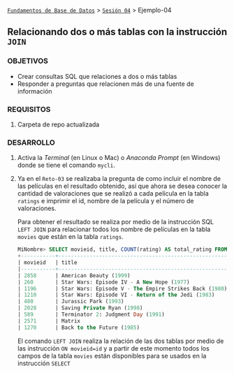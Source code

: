 [`Fundamentos de Base de Datos`](../../Readme.md) > [`Sesión 04`](../Readme.md) > Ejemplo-04
## Relacionando dos o más tablas con la instrucción `JOIN`

### OBJETIVOS
- Crear consultas SQL que relaciones a dos o más tablas
- Responder a preguntas que relacionen más de una fuente de información

### REQUISITOS
1. Carpeta de repo actualizada

### DESARROLLO
1. Activa la _Terminal_ (en Linux o Mac) o _Anaconda Prompt_ (en Windows) donde se tiene el comando `mycli`.

1. Ya en el `Reto-03` se realizaba la pregunta de como incluir el nombre de las películas en el resultado obtenido, así que ahora se desea conocer la cantidad de valoraciones que se realizó a cada película en la tabla `ratings` e imprimir el id, nombre de la película y el número de valoraciones.

   Para obtener el resultado se realiza por medio de la instrucción SQL `LEFT JOIN` para relacionar todos los nombre de películas en la tabla `movies` que están en la tabla `ratings`.
   ```sql
   MiNombre> SELECT movieid, title, COUNT(rating) AS total_rating FROM ratings LEFT JOIN movies ON movieid=id GROUP BY movieid ORDER BY total_rating DESC;
   +-----------+----------------------------------------------------------------------------------+----------------+
   | movieid   | title                                                                            | total_rating   |
   |-----------+----------------------------------------------------------------------------------+----------------|
   | 2858      | American Beauty (1999)                                                           | 3428           |
   | 260       | Star Wars: Episode IV - A New Hope (1977)                                        | 2991           |
   | 1196      | Star Wars: Episode V - The Empire Strikes Back (1980)                            | 2990           |
   | 1210      | Star Wars: Episode VI - Return of the Jedi (1983)                                | 2883           |
   | 480       | Jurassic Park (1993)                                                             | 2672           |
   | 2028      | Saving Private Ryan (1998)                                                       | 2653           |
   | 589       | Terminator 2: Judgment Day (1991)                                                | 2649           |
   | 2571      | Matrix                                                                           | 2590           |
   | 1270      | Back to the Future (1985)                                         :
   ```
   El comando `LEFT JOIN` realiza la relación de las dos tablas por medio de las instrucción `ON movieid=id` y a partir de este momento todos los campos de la tabla `movies` están disponibles para se usados en la instrucción `SELECT`
